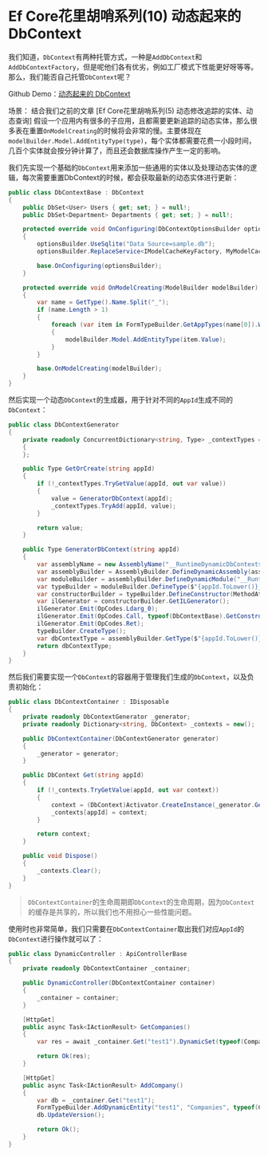 # Ef Core花里胡哨系列(10) 动态起来的 DbContext

我们知道，`DbContext`有两种托管方式，一种是`AddDbContext`和`AddDbContextFactory`，但是呢他们各有优劣，例如工厂模式下性能更好呀等等。那么，我们能否自己托管`DbContext`呢？

Github Demo：[动态起来的 DbContext](https://github.com/DonPangPang/TestModelBuilder)

场景：
    结合我们之前的文章 [Ef Core花里胡哨系列(5) 动态修改追踪的实体、动态查询] 假设一个应用内有很多的子应用，且都需要更新追踪的动态实体，那么很多表在重置`OnModelCreating`的时候将会非常的慢。主要体现在`modelBuilder.Model.AddEntityType(type)`，每个实体都需要花费一小段时间，几百个实体就会按分钟计算了，而且还会数据库操作产生一定的影响。

我们先实现一个基础的`DbContext`用来添加一些通用的实体以及处理动态实体的逻辑，每次需要重置DbContext的时候，都会获取最新的动态实体进行更新：

```csharp
public class DbContextBase : DbContext
{
    public DbSet<User> Users { get; set; } = null!;
    public DbSet<Department> Departments { get; set; } = null!;

    protected override void OnConfiguring(DbContextOptionsBuilder optionsBuilder)
    {
        optionsBuilder.UseSqlite("Data Source=sample.db");
        optionsBuilder.ReplaceService<IModelCacheKeyFactory, MyModelCacheFactory>();

        base.OnConfiguring(optionsBuilder);
    }

    protected override void OnModelCreating(ModelBuilder modelBuilder)
    {
        var name = GetType().Name.Split("_");
        if (name.Length > 1)
        {
            foreach (var item in FormTypeBuilder.GetAppTypes(name[0]).Where(item => modelBuilder.Model.FindEntityType(item.Value) is null))
            {
                modelBuilder.Model.AddEntityType(item.Value);
            }
        }

        base.OnModelCreating(modelBuilder);
    }
}
```

然后实现一个动态`DbContext`的生成器，用于针对不同的`AppId`生成不同的`DbContext`：

```csharp
public class DbContextGenerator
{
    private readonly ConcurrentDictionary<string, Type> _contextTypes = new()
    {
    };

    public Type GetOrCreate(string appId)
    {
        if (!_contextTypes.TryGetValue(appId, out var value))
        {
            value = GeneratorDbContext(appId);
            _contextTypes.TryAdd(appId, value);
        }

        return value;
    }

    public Type GeneratorDbContext(string appId)
    {
        var assemblyName = new AssemblyName("__RuntimeDynamicDbContexts");
        var assemblyBuilder = AssemblyBuilder.DefineDynamicAssembly(assemblyName, AssemblyBuilderAccess.Run);
        var moduleBuilder = assemblyBuilder.DefineDynamicModule("__RuntimeDynamicModule");
        var typeBuilder = moduleBuilder.DefineType($"{appId.ToLower()}_DbContext", TypeAttributes.Public | TypeAttributes.Class, typeof(DbContextBase));
        var constructorBuilder = typeBuilder.DefineConstructor(MethodAttributes.Public, CallingConventions.Standard, new Type[] { });
        var ilGenerator = constructorBuilder.GetILGenerator();
        ilGenerator.Emit(OpCodes.Ldarg_0);
        ilGenerator.Emit(OpCodes.Call, typeof(DbContextBase).GetConstructor(Type.EmptyTypes));
        ilGenerator.Emit(OpCodes.Ret);
        typeBuilder.CreateType();
        var dbContextType = assemblyBuilder.GetType($"{appId.ToLower()}_DbContext");
        return dbContextType;
    }
}
```

然后我们需要实现一个`DbContext`的容器用于管理我们生成的`DbContext`，以及负责初始化：

```csharp
public class DbContextContainer : IDisposable
{
    private readonly DbContextGenerator _generator;
    private readonly Dictionary<string, DbContext> _contexts = new();

    public DbContextContainer(DbContextGenerator generator)
    {
        _generator = generator;
    }

    public DbContext Get(string appId)
    {
        if (!_contexts.TryGetValue(appId, out var context))
        {
            context = (DbContext)Activator.CreateInstance(_generator.GetOrCreate(appId))!;
            _contexts[appId] = context;
        }

        return context;
    }

    public void Dispose()
    {
        _contexts.Clear();
    }
}
```

> `DbContextContainer`的生命周期即`DbContext`的生命周期，因为`DbContext`的缓存是共享的，所以我们也不用担心一些性能问题。

使用时也非常简单，我们只需要在`DbContextContainer`取出我们对应`AppId`的`DbContext`进行操作就可以了：

```csharp
public class DynamicController : ApiControllerBase
{
    private readonly DbContextContainer _container;

    public DynamicController(DbContextContainer container)
    {
        _container = container;
    }

    [HttpGet]
    public async Task<IActionResult> GetCompanies()
    {
        var res = await _container.Get("test1").DynamicSet(typeof(Company)).ToDynamicListAsync();

        return Ok(res);
    }

    [HttpGet]
    public async Task<IActionResult> AddCompany()
    {
        var db = _container.Get("test1");
        FormTypeBuilder.AddDynamicEntity("test1", "Companies", typeof(Company));
        db.UpdateVersion();

        return Ok();
    }
}
```
